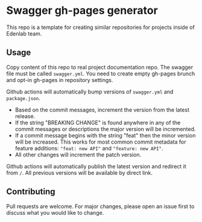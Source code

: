 # Swagger gh-pages generator

This repo is a template for creating similar repositories for projects inside of Edenlab team.

## Usage

Copy content of this repo to real project documentation repo.
The swagger file must be called `swagger.yml`.
You need to create empty gh-pages brunch and opt-in gh-pages in repository settings.

Github actions will automatically bump versions of `swagger.yml` and `package.json`.
* Based on the commit messages, increment the version from the latest release.
 * If the string "BREAKING CHANGE" is found anywhere in any of the commit messages or descriptions the major version will be incremented.
 * If a commit message begins with the string "feat" then the minor version will be increased. This works for most common commit metadata for feature additions: `"feat: new API"` and `"feature: new API"`.
 * All other changes will increment the patch version.

Github actions will automatically publish the latest version and redirect it from `/`.
All previous versions will be available by direct link. 

## Contributing
Pull requests are welcome. For major changes, please open an issue first to discuss what you would like to change.
